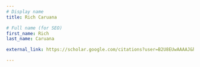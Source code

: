 ```yaml
---
# Display name
title: Rich Caruana

# Full name (for SEO)
first_name: Rich
last_name: Caruana

external_link: https://scholar.google.com/citations?user=B2U8EUwAAAAJ&hl=en

---
```

